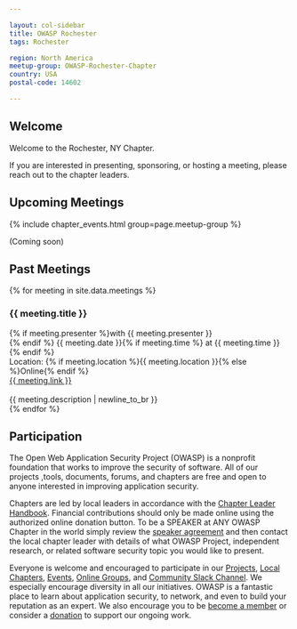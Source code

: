 ```yaml
---

layout: col-sidebar
title: OWASP Rochester
tags: Rochester

region: North America
meetup-group: OWASP-Rochester-Chapter
country: USA
postal-code: 14602

---
```


## Welcome
Welcome to the Rochester, NY Chapter.

If you are interested in presenting, sponsoring, or hosting a meeting, please reach out to the chapter leaders.

## Upcoming Meetings
{% include chapter_events.html group=page.meetup-group %}

(Coming soon)

## Past Meetings
{% for meeting in site.data.meetings %}
<h3>{{ meeting.title }}</h3>{% if meeting.presenter %}with {{ meeting.presenter }}<br>{% endif %}
{{ meeting.date }}{% if meeting.time %} at {{ meeting.time }} {% endif %}<br>
Location: {% if meeting.location %}{{ meeting.location }}{% else %}Online{% endif %}<br>
<a href="{{ meeting.link }}">{{ meeting.link }}</a><br><br>
{{ meeting.description | newline_to_br }}<br>
{% endfor %}<br>

## Participation
The Open Web Application Security Project (OWASP) is a nonprofit foundation that works to improve the security of software. All of our projects ,tools, documents, forums, and chapters are free and open to anyone interested in improving application security. 

Chapters are led by local leaders in accordance with the [Chapter Leader Handbook](/www-policy/rules-of-procedure/chapter-handbook). Financial contributions should only be made online using the authorized online donation button. To be a SPEAKER at ANY OWASP Chapter in the world simply review the [speaker agreement](/www-policy/speaker-agreement) and then contact the local chapter leader with details of what OWASP Project, independent research, or related software security topic you would like to present.

Everyone is welcome and encouraged to participate in our [Projects](/projects), [Local Chapters](/chapters), [Events](/events), [Online Groups](https://groups.google.com/a/owasp.com/), and [Community Slack Channel](https://owasp.slack.com/). We especially encourage diversity in all our initiatives. OWASP is a fantastic place to learn about application security, to network, and even to build your reputation as an expert. We also encourage you to be [become a member](/membership) or consider a [donation](/donate) to support our ongoing work.
